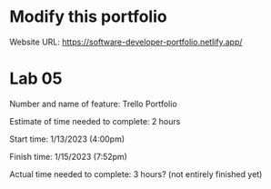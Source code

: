 # Modify this portfolio

Website URL: https://software-developer-portfolio.netlify.app/

# Lab 05

Number and name of feature: Trello Portfolio

Estimate of time needed to complete: 2 hours

Start time: 1/13/2023 (4:00pm)

Finish time: 1/15/2023 (7:52pm)

Actual time needed to complete: 3 hours? (not entirely finished yet)